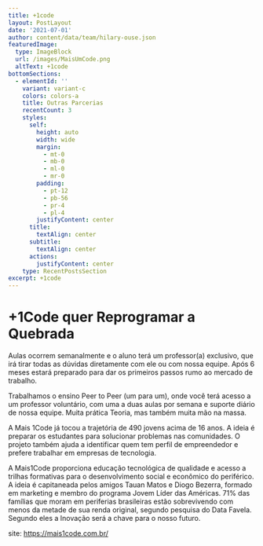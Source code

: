 ```yaml
---
title: +1code
layout: PostLayout
date: '2021-07-01'
author: content/data/team/hilary-ouse.json
featuredImage:
  type: ImageBlock
  url: /images/MaisUmCode.png
  altText: +1code
bottomSections:
  - elementId: ''
    variant: variant-c
    colors: colors-a
    title: Outras Parcerias
    recentCount: 3
    styles:
      self:
        height: auto
        width: wide
        margin:
          - mt-0
          - mb-0
          - ml-0
          - mr-0
        padding:
          - pt-12
          - pb-56
          - pr-4
          - pl-4
        justifyContent: center
      title:
        textAlign: center
      subtitle:
        textAlign: center
      actions:
        justifyContent: center
    type: RecentPostsSection
excerpt: +1code
---
```

# +1Code quer Reprogramar a Quebrada 

Aulas ocorrem semanalmente e o aluno terá um professor(a) exclusivo, que irá tirar todas as dúvidas diretamente com ele ou com nossa equipe. Após 6 meses estará preparado  para dar os primeiros passos rumo ao mercado de trabalho.

Trabalhamos o ensino Peer to Peer (um para um), onde você terá acesso a um professor voluntário, com uma a duas aulas por semana e suporte diário de nossa equipe. Muita prática Teoria, mas também muita mão na massa.

A Mais 1Code já tocou a trajetória de 490 jovens acima de 16 anos. A ideia é preparar os estudantes para solucionar problemas nas comunidades. O projeto também ajuda a identificar quem tem perfil de empreendedor e prefere trabalhar em empresas de tecnologia.

A Mais1Code proporciona educação tecnológica de qualidade e acesso a trilhas formativas para o desenvolvimento social e econômico do periférico. A ideia é capitaneada pelos amigos Tauan Matos e Diogo Bezerra, formado em marketing e membro do programa Jovem Líder das Américas. 71% das famílias que moram em periferias brasileiras estão sobrevivendo com menos da metade de sua renda original, segundo pesquisa do Data Favela. Segundo eles a Inovação será a chave para o nosso futuro.

site: https://mais1code.com.br/
